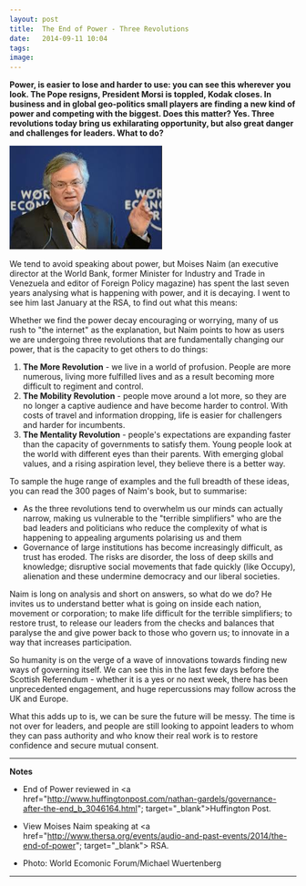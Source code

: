 ```yaml
---
layout: post
title:  The End of Power - Three Revolutions
date:   2014-09-11 10:04
tags: 
image:
---
```


**Power, is easier to lose and harder to use: you can see this wherever you look. The Pope resigns, President Morsi is toppled, Kodak closes. In business and in global geo-politics small players are finding a new kind of power and competing with the biggest. Does this matter? Yes. Three revolutions today bring us exhilarating opportunity, but also great danger and challenges for leaders. What to do?**

![](/libb/images/moises-naim.png)

We tend to avoid speaking about power, but Moises Naim (an executive director at the World Bank, former Minister for Industry and Trade in Venezuela and editor of Foreign Policy magazine) has spent the last seven years analysing what is happening with power, and it is decaying. I went to see him last January at the RSA, to find out what this means: 

Whether we find the power decay encouraging or worrying, many of us rush to "the internet" as the explanation, but Naim points to how as users we are undergoing three revolutions that are fundamentally changing our power, that is the capacity to get others to do things:

1. <b>The More Revolution</b> - we live in a world of profusion. People are more numerous, living more fulfilled lives and as a result becoming more difficult to regiment and control. 
2. <b>The Mobility Revolution</b> - people move around a lot more, so they are no longer a captive audience and have become harder to control. With costs of travel and information dropping, life is easier for challengers and harder for incumbents.
3. <b>The Mentality Revolution</b> - people's expectations are expanding faster than the capacity of governments to satisfy them. Young people look at the world with different eyes than their parents. With emerging global values, and a rising aspiration level, they believe there is a better way.

To sample the huge range of examples and the full breadth of these ideas, you can read the 300 pages of Naim's book, but to summarise:

* As the three revolutions tend to overwhelm us our minds can actually narrow, making us vulnerable to the "terrible simplifiers" who are the bad leaders and politicians who reduce the complexity of what is happening to appealing arguments polarising us and them
* Governance of large institutions has become increasingly difficult, as trust has eroded. The risks are disorder, the loss of deep skills and knowledge; disruptive social movements that fade quickly (like Occupy), alienation and these undermine democracy and our liberal societies. 

Naim is long on analysis and short on answers, so what do we do? He invites us to understand better what is going on inside each nation, movement or corporation; to make life difficult for the terrible simplifiers; to restore trust, to release our leaders from the checks and balances that paralyse the and give power back to those who govern us; to innovate in a way that increases participation. 

So humanity is on the verge of a wave of innovations towards finding new ways of governing itself. We can see this in the last few days before the Scottish Referendum - whether it is a yes or no next week, there has been unprecedented engagement, and huge repercussions may follow across the UK and Europe. 

What this adds up to is, we can be sure the future will be messy. The time is not over for leaders, and people are still looking to appoint leaders to whom they can pass authority and who know their real work is to restore confidence and secure mutual consent.

__________________
<b>Notes</b> 

* End of Power reviewed in <a href="http://www.huffingtonpost.com/nathan-gardels/governance-after-the-end_b_3046164.html"; target="_blank">Huffington Post</a>.

* View Moises Naim speaking at <a href="http://www.thersa.org/events/audio-and-past-events/2014/the-end-of-power"; target="_blank"> RSA</a>. 
 
* Photo: World Ecomonic Forum/Michael Wuertenberg

__________________










